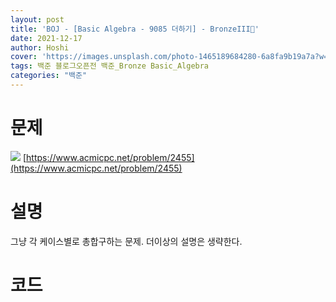 ```yaml
---
layout: post
title: 'BOJ - [Basic Algebra - 9085 더하기] - BronzeIII🥉'
date: 2021-12-17
author: Hoshi
cover: 'https://images.unsplash.com/photo-1465189684280-6a8fa9b19a7a?w=1600&q=900'
tags: 백준 블로그오픈전 백준_Bronze Basic_Algebra
categories: "백준"
---
```

# 문제
![]({{site.url}}/assets/img/posts_img/2455.png)
[https://www.acmicpc.net/problem/2455](https://www.acmicpc.net/problem/2455)

# 설명
그냥 각 케이스별로 총합구하는 문제.
더이상의 설명은 생략한다.

# 코드

```c

```
